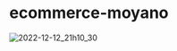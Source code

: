 # ecommerce-moyano
![2022-12-12_21h10_30](https://user-images.githubusercontent.com/64481454/207190369-f0209939-dad9-497a-94d4-40748d3e98c9.gif)


